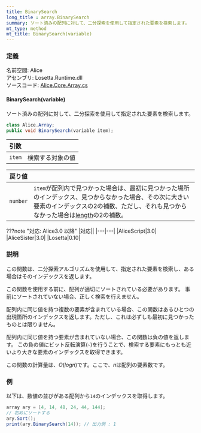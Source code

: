 ```yaml
---
title: BinarySearch
long_title : array.BinarySearch
summary: ソート済みの配列に対して、二分探索を使用して指定された要素を検索します。
mt_type: method
mt_title: BinarySearch(variable)
---
```


### 定義
名前空間: Alice<br/>
アセンブリ: Losetta.Runtime.dll<br/>
ソースコード: [Alice.Core.Array.cs](https://github.com/WSOFT-Project/Losetta/blob/master/Losetta.Runtime/Core/Extension/Alice.Core.Array.cs)

#### BinarySearch(variable)

ソート済みの配列に対して、二分探索を使用して指定された要素を検索します。

```cs title="AliceScript"
class Alice.Array;
public void BinarySearch(variable item);
```

|引数| |
|-|-|
|`item`|検索する対象の値|

|戻り値| |
|-|-|
|`number`|`item`が配列内で見つかった場合は、最初に見つかった場所のインデックス、見つからなかった場合、その次に大きい要素のインデックスの2の補数、ただし、それも見つからなかった場合は[length](./length.md)の2の補数。|

???note "対応: Alice3.0 以降"
    |対応||
    |---|---|
    |AliceScript|3.0|
    |AliceSister|3.0|
    |Losetta|0.10|

### 説明

この関数は、二分探索アルゴリズムを使用して、指定された要素を検索し、ある場合はそのインデックスを返します。

この関数を使用する前に、配列が適切にソートされている必要があります。
事前にソートされていない場合、正しく検索を行えません。

配列内に同じ値を持つ複数の要素が含まれている場合、この関数はあるひとつの出現箇所のインデックスを返します。ただし、これは必ずしも最初に見つかったものとは限りません。

配列内に同じ値を持つ要素が含まれていない場合、この関数は負の値を返します。
この負の値にビット反転演算(`~`)を行うことで、検索する要素にもっとも近いより大きな要素のインデックスを取得できます。

この関数の計算量は、$O(log n)$です。ここで、$n$は配列の要素数です。

### 例
以下は、数値の並びがある配列から`14`のインデックスを取得します。

```cs title="AliceScript"
array ary = [4, 14, 48, 24, 44, 144];
// 初めにソートする
ary.Sort();
print(ary.BinarySearch(14)); // 出力例 : 1
```
